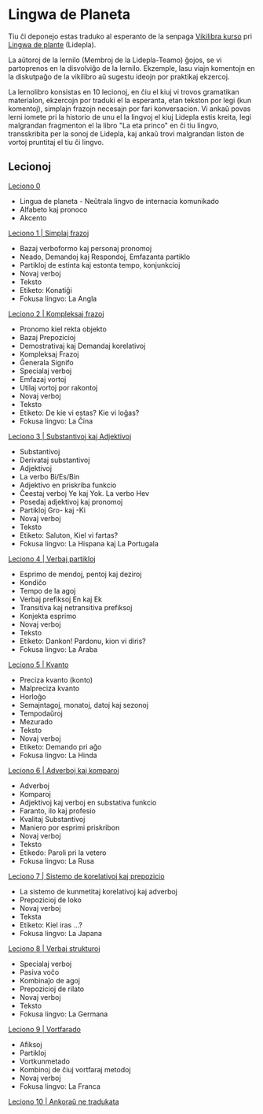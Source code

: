 # Lingwa de Planeta

Tiu ĉi deponejo estas traduko al esperanto de la senpaga
[Vikilibra kurso](https://ru.wikibooks.org/wiki/%D0%9B%D0%B8%D0%BD%D0%B3%D0%B2%D0%B0_%D0%B4%D0%B5_%D0%BF%D0%BB%D0%B0%D0%BD%D0%B5%D1%82%D0%B0)
pri [Lingwa de plante](https://eo.wikipedia.org/wiki/Lingwa_de_Planeta)
(Lidepla).

La aŭtoroj de la lernilo (Membroj de la Lidepla-Teamo) ĝojos, se vi partoprenos
en la disvolviĝo de la lernilo. Ekzemple, lasu viajn komentojn en la diskutpaĝo
de la vikilibro aŭ sugestu ideojn por praktikaj ekzercoj.

La lernolibro konsistas en 10 lecionoj, en ĉiu el kiuj vi trovos gramatikan
materialon, ekzercojn por traduki el la esperanta, etan tekston por legi (kun
komentoj), simplajn frazojn necesajn por fari konversacion. Vi ankaŭ povas lerni
iomete pri la historio de unu el la lingvoj el kiuj Lidepla estis kreita, legi
malgrandan fragmenton el la libro "La eta princo" en ĉi tiu lingvo,
transskribita per la sonoj de Lidepla, kaj ankaŭ trovi malgrandan liston de
vortoj pruntitaj el tiu ĉi lingvo.

## Lecionoj

[Leciono 0](./lecionoj/leciono-0.md)
- Lingua de planeta - Neŭtrala lingvo de internacia komunikado
- Alfabeto kaj pronoco
- Akcento

[Leciono 1 | Simplaj frazoj](./lecionoj/leciono-1.md)
- Bazaj verboformo kaj personaj pronomoj
- Neado, Demandoj kaj Respondoj, Emfazanta partiklo
- Partikloj de estinta kaj estonta tempo, konjunkcioj
- Novaj verboj
- Teksto
- Etiketo: Konatiĝi
- Fokusa lingvo: La Angla

[Leciono 2 | Kompleksaj frazoj](./lecionoj/leciono-2.md)
- Pronomo kiel rekta objekto
- Bazaj Prepozicioj
- Demostrativaj kaj Demandaj korelativoj
- Kompleksaj Frazoj
- Ĝenerala Signifo
- Specialaj verboj
- Emfazaj vortoj
- Utilaj vortoj por rakontoj
- Novaj verboj
- Teksto
- Etiketo: De kie vi estas? Kie vi loĝas?
- Fokusa lingvo: La Ĉina

[Leciono 3 | Substantivoj kaj Adjektivoj](./lecionoj/leciono-3.md)
- Substantivoj
- Derivataj substantivoj
- Adjektivoj
- La verbo Bi/Es/Bin
- Adjektivo en priskriba funkcio
- Ĉeestaj verboj Ye kaj Yok. La verbo Hev
- Posedaj adjektivoj kaj pronomoj
- Partikloj Gro- kaj -Ki
- Novaj verboj
- Teksto
- Etiketo: Saluton, Kiel vi fartas?
- Fokusa lingvo: La Hispana kaj La Portugala

[Leciono 4 | Verbaj partikloj](./lecionoj/leciono-4.md)
- Esprimo de mendoj, pentoj kaj deziroj
- Kondiĉo
- Tempo de la agoj
- Verbaj prefiksoj En kaj Ek
- Transitiva kaj netransitiva prefiksoj
- Konjekta esprimo
- Novaj verboj
- Teksto
- Etiketo: Dankon! Pardonu, kion vi diris?
- Fokusa lingvo: La Araba

[Leciono 5 | Kvanto](./lecionoj/leciono-5.md)
- Preciza kvanto (konto)
- Malpreciza kvanto
- Horloĝo
- Semajntagoj, monatoj, datoj kaj sezonoj
- Tempodaŭroj
- Mezurado
- Teksto
- Novaj verboj
- Etiketo: Demando pri aĝo
- Fokusa lingvo: La Hinda

[Leciono 6 | Adverboj kaj komparoj](./lecionoj/leciono-6.md)
- Adverboj
- Komparoj
- Adjektivoj kaj verboj en substativa funkcio
- Faranto, ilo kaj profesio
- Kvalitaj Substantivoj
- Maniero por esprimi priskribon
- Novaj verboj
- Teksto
- Etikedo: Paroli pri la vetero
- Fokusa lingvo: La Rusa

[Leciono 7 | Sistemo de korelativoj kaj prepozicio](./lecionoj/leciono-7.md)
- La sistemo de kunmetitaj korelativoj kaj adverboj
- Prepozicioj de loko
- Novaj verboj
- Teksta
- Etiketo: Kiel iras ...?
- Fokusa lingvo: La Japana

[Leciono 8 | Verbaj strukturoj](./lecionoj/leciono-8.md)
- Specialaj verboj
- Pasiva voĉo
- Kombinaĵo de agoj
- Prepozicioj de rilato
- Novaj verboj
- Teksto
- Fokusa lingvo: La Germana

[Leciono 9 | Vortfarado](./lecionoj/leciono-9.md)
- Afiksoj
- Partikloj
- Vortkunmetado
- Kombinoj de ĉiuj vortfaraj metodoj
- Novaj verboj
- Fokusa lingvo: La Franca

[Leciono 10 | Ankoraŭ ne tradukata]()

